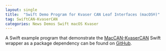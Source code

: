 ```yaml
---
layout: single
title:  "Swift Demo Program for Kvaser CAN Leaf Interfaces (macOS®)"
tag: SwiftCAN-KvaserCAN
categories: News Demos Swift macOS Kvaser
---
```

A Swift example program that demonstrate the [MacCAN-KvaserCAN](/drivers/KvaserCAN/) Swift wrapper as a package dependency can be found on [GitHub](https://github.com/mac-can/KvaserCAN-SwiftCAN).
